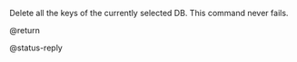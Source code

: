 Delete all the keys of the currently selected DB.
This command never fails.

@return

@status-reply
